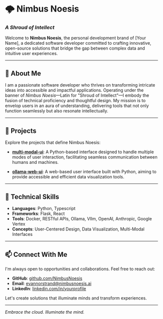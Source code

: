 # 🌩️ Nimbus Noesis
### *A Shroud of Intellect*

Welcome to **Nimbus Noesis**, the personal development brand of [Your Name], a dedicated software developer committed to crafting innovative, open-source solutions that bridge the gap between complex data and intuitive user experiences.

---

## 🧠 About Me

I am a passionate software developer who thrives on transforming intricate ideas into accessible and impactful applications. Operating under the banner of *Nimbus Noesis*—Latin for "Shroud of Intellect"—I embody the fusion of technical proficiency and thoughtful design. My mission is to envelop users in an aura of understanding, delivering tools that not only function seamlessly but also resonate intellectually.

---

## 🚀 Projects

Explore the projects that define Nimbus Noesis:

- **[multi-modal-ui](https://github.com/NimbusNoesis/multi-modal-ui)**: A Python-based interface designed to handle multiple modes of user interaction, facilitating seamless communication between humans and machines.

- **[ollama-web-ui](https://github.com/NimbusNoesis/ollama-web-ui)**: A web-based user interface built with Python, aiming to provide accessible and efficient data visualization tools.

---

## 🔧 Technical Skills

- **Languages**: Python, Typescript
- **Frameworks**: Flask, React
- **Tools**: Docker, RESTful APIs, Ollama, Vllm, OpenAI, Anthropic, Google Vertex
- **Concepts**: User-Centered Design, Data Visualization, Multi-Modal Interfaces

---

## 📫 Connect With Me

I'm always open to opportunities and collaborations. Feel free to reach out:

- **GitHub**: [github.com/NimbusNoesis](https://github.com/NimbusNoesis)
- **Email**: [evannorstrand@nimbusnoesis.ai](mailto:evannorstrand@nimbusnoesis.ai)
- **LinkedIn**: [linkedin.com/in/yourprofile](https://linkedin.com/in/evannorstrand)

Let's create solutions that illuminate minds and transform experiences.

---

*Embrace the cloud. Illuminate the mind.*
